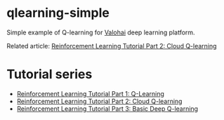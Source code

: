 # qlearning-simple

Simple example of Q-learning for [Valohai](https://valohai.com) deep learning platform.

Related article: [Reinforcement Learning Tutorial Part 2: Cloud Q-learning](https://blog.valohai.com/reinforcement-learning-tutorial-cloud-q-learning)

# Tutorial series
* [Reinforcement Learning Tutorial Part 1: Q-Learning](https://blog.valohai.com/reinforcement-learning-tutorial-part-1-q-learning)
* [Reinforcement Learning Tutorial Part 2: Cloud Q-learning](https://blog.valohai.com/reinforcement-learning-tutorial-cloud-q-learning)
* [Reinforcement Learning Tutorial Part 3: Basic Deep Q-learning](https://blog.valohai.com/reinforcement-learning-tutorial-basic-deep-q-learning)
